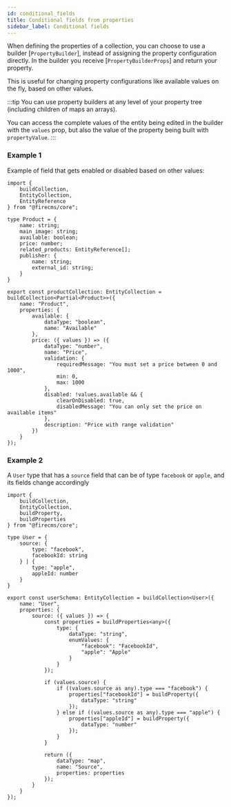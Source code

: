 ```yaml
---
id: conditional_fields
title: Conditional fields from properties
sidebar_label: Conditional fields
---
```


When defining the properties of a collection, you can choose to use a builder
[`PropertyBuilder`], instead of assigning the
property configuration directly. In the builder you
receive [`PropertyBuilderProps`]
and return your property.

This is useful for changing property configurations like available values on the
fly, based on other values.

:::tip
You can use property builders at any level of your property tree
(including children of maps an arrays).

You can access the complete values of the entity being edited in the builder
with the `values` prop, but also the value of the property being built with
`propertyValue`.
:::

### Example 1

Example of field that gets enabled or disabled based on other values:

```tsx
import {
    buildCollection,
    EntityCollection,
    EntityReference
} from "@firecms/core";

type Product = {
    name: string;
    main_image: string;
    available: boolean;
    price: number;
    related_products: EntityReference[];
    publisher: {
        name: string;
        external_id: string;
    }
}

export const productCollection: EntityCollection = buildCollection<Partial<Product>>({
    name: "Product",
    properties: {
        available: {
            dataType: "boolean",
            name: "Available"
        },
        price: ({ values }) => ({
            dataType: "number",
            name: "Price",
            validation: {
                requiredMessage: "You must set a price between 0 and 1000",
                min: 0,
                max: 1000
            },
            disabled: !values.available && {
                clearOnDisabled: true,
                disabledMessage: "You can only set the price on available items"
            },
            description: "Price with range validation"
        })
    }
});
```

### Example 2

A `User` type that has a `source` field that can be of type `facebook`
or `apple`, and its fields change accordingly

```tsx
import {
    buildCollection,
    EntityCollection,
    buildProperty,
    buildProperties
} from "@firecms/core";

type User = {
    source: {
        type: "facebook",
        facebookId: string
    } | {
        type: "apple",
        appleId: number
    }
}

export const userSchema: EntityCollection = buildCollection<User>({
    name: "User",
    properties: {
        source: ({ values }) => {
            const properties = buildProperties<any>({
                type: {
                    dataType: "string",
                    enumValues: {
                        "facebook": "FacebookId",
                        "apple": "Apple"
                    }
                }
            });

            if (values.source) {
                if ((values.source as any).type === "facebook") {
                    properties["facebookId"] = buildProperty({
                        dataType: "string"
                    });
                } else if ((values.source as any).type === "apple") {
                    properties["appleId"] = buildProperty({
                        dataType: "number"
                    });
                }
            }

            return ({
                dataType: "map",
                name: "Source",
                properties: properties
            });
        }
    }
});
```
